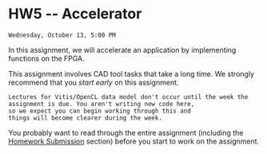 # HW5 -- Accelerator

```{admonition} Due
Wednesday, October 13, 5:00 PM
```
In this assignment, we will accelerate an application by implementing functions on the FPGA.
<!-- on the Amazon F1 Instance. -->

This assignment involves CAD tool tasks that take a long time.   We strongly recommend that you *start early*
on this assignment.

```{note}
Lectures for Vitis/OpenCL data model don't occur until the week the assignment is due. You aren't writing new code here, 
so we expect you can begin working through this and
things will become clearer during the week.
```

You probably want to read through the entire assignment (including the
[Homework Submission](homework_submission) section) before you start to work on the assignment. 
